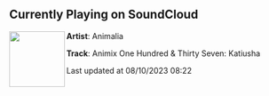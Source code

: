 ## Currently Playing on SoundCloud

[<img align="left" width="100" src="https://i1.sndcdn.com/artworks-L07CyWVkIRhsdX9O-2h87mg-t500x500.jpg">](https://soundcloud.com/animalia-label/katiusha-animalia-mix)

**Artist**: Animalia 

**Track**: Animix One Hundred & Thirty Seven: Katiusha

Last updated at 08/10/2023 08:22
